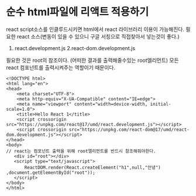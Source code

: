 # 순수 html파일에 리액트 적용하기

react script소스를 인클루드시키면 html에서 react 라이브러리 이용이 가능해진다.
필요한 react 소스(변동이 있을 수 있으니 구글 서칭으로 직접찾아서 넣는것이 좋다.)
1. react.development.js
2.react-dom.development.js 


필요한 것은 root의 참조이다. (어떠한 결과를 출력해줄수있는 root엘리먼트)
모든 react 컴포넌트를 출력시켜주는 역할이기 때문이다.

```
<!DOCTYPE html>
<html lang="en">
<head>
    <meta charset="UTF-8">
    <meta http-equiv="X-UA-Compatible" content="IE=edge">
    <meta name="viewport" content="width=device-width, initial-scale=1.0">
    <title>Hello React 1</title>
    <script crossorigin src="https://unpkg.com/react@17/umd/react.development.js"></script>
    <script crossorigin src="https://unpkg.com/react-dom@17/umd/react-dom.development.js"></script>
</head>
<body>
// react는 컴포넌트 출력을 위해 root엘리먼트를 반드시 참조해줘야한다.
   <div id="root"></div> 
   <script type="text/javascript">
       ReactDOM.render(React.createElement("h1",null,"안녕") ,document.getElementById("root"));
   </script>
</body>
</html>
```

